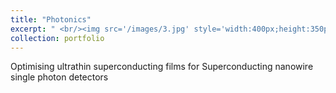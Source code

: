 ```yaml
---
title: "Photonics"
excerpt: " <br/><img src='/images/3.jpg' style='width:400px;height:350px;'>"
collection: portfolio
---
```

Optimising ultrathin superconducting films for Superconducting nanowire single photon detectors
